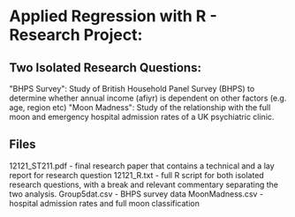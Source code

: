 # Applied Regression with R - Research Project:

## Two Isolated Research Questions:
"BHPS Survey": Study of British Household Panel Survey (BHPS) to determine whether annual income (afiyr) is dependent on other factors (e.g. age, region etc)
"Moon Madness": Study of the relationship with the full moon and emergency hospital admission rates of a UK psychiatric clinic.

## Files
12121_ST211.pdf - final research paper that contains a technical and a lay report for research question
12121_R.txt - full R script for both isolated research questions, with a break and relevant commentary separating the two analysis.
Group5dat.csv - BHPS survey data
MoonMadness.csv - hospital admission rates and full moon classification
